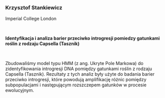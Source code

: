 <!--html_preserve-->
<span>
<h3>
Krzysztof Stankiewicz
</h3>
<p>
Imperial College London
</p>
<br/>
<p>
<strong>Identyfikacja i analiza barier przeciwko introgresji pomiedzy
gatunkami roślin z rodzaju Capsella (Tasznik)</strong>
</p>
<br/>
<p>
Zbudowaliśmy model typu HMM (z ang. Ukryte Pole Markowa) do
zidentyfikowania introgresji DNA pomiędzy gatunkami roślin z rodzaju
Capsella (Tasznik). Rezultaty z tych analiz były użyte do badania barier
przeciwko introgresji, które powodują amplifikację różnic pomiędzy
subpopulacjami i następującym rozszczepem gatunków w procesie
ewolucyjnym.
</p>
</span><!--/html_preserve-->
